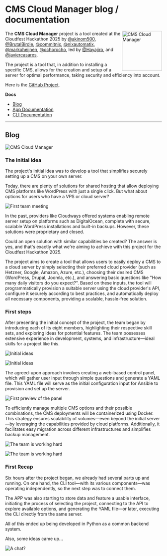 # CMS Cloud Manager blog / documentation

<img src="https://raw.githubusercontent.com/cmscloudmanager/docs/refs/heads/main/image/cmscloudmanager.png" alt="CMS Cloud Manager" width="128" align="right">

The **CMS Cloud Manager** project is a tool created at the Cloudfest Hackathon 2025 by [@akinom500](https://github.com/akinom500), [@BrutalBirdie](https://github.com/BrutalBirdie), [@commitnix](https://github.com/commitnix), [@nixautomatix](https://github.com/nixautomatix), [@markoheijnen](https://github.com/markoheijnen), [@ochorocho](https://github.com/ochorocho), led by [@Hayajiro](https://github.com/Hayajiro), and [@javiercasares](https://github.com/javiercasares).

The project is a tool that, in addition to installing a specific CMS, allows for the creation and setup of a server for optimal performance, taking security and efficiency into account.

Here is the [GitHub Project](https://github.com/cmscloudmanager).

**Docs**

- [Blog](#blog)
- [App Documentation](app.md)
- [CLI Documentation](cli.md)

---

## Blog

![CMS Cloud Manager](https://raw.githubusercontent.com/cmscloudmanager/docs/refs/heads/main/image/photo-004.jpeg)

### The initial idea

The project's initial idea was to develop a tool that simplifies securely setting up a CMS on your own server.

Today, there are plenty of solutions for shared hosting that allow deploying CMS platforms like WordPress with just a single click. But what about options for users who have a VPS or cloud server?

![First team meeting](https://raw.githubusercontent.com/cmscloudmanager/docs/refs/heads/main/image/photo-001.jpeg)

In the past, providers like Cloudways offered systems enabling remote server setup on platforms such as DigitalOcean, complete with secure, scalable WordPress installations and built-in backups. However, these solutions were proprietary and closed.

Could an open solution with similar capabilities be created? The answer is yes, and that's exactly what we're aiming to achieve with this project for the Cloudfest Hackathon 2025.

The project aims to create a tool that allows users to easily deploy a CMS to a cloud server by simply selecting their preferred cloud provider (such as Hetzner, Google, Amazon, Azure, etc.), choosing their desired CMS (WordPress, Drupal, Joomla, etc.), and answering basic questions like "How many daily visitors do you expect?". Based on these inputs, the tool will programmatically provision a suitable server using the cloud provider's API, configure it securely according to best practices, and automatically deploy all necessary components, providing a scalable, hassle-free solution.

### First steps

After presenting the initial concept of the project, the team began by introducing each of its eight members, highlighting their respective skill sets, and exploring ideas for potential features. The team possesses extensive experience in development, systems, and infrastructure—ideal skills for a project like this.

![Initial ideas](https://raw.githubusercontent.com/cmscloudmanager/docs/refs/heads/main/image/photo-005.jpeg)

![Initial ideas](https://raw.githubusercontent.com/cmscloudmanager/docs/refs/heads/main/image/photo-006.jpeg)

The agreed-upon approach involves creating a web-based control panel, which will gather user input through simple questions and generate a YAML file. This YAML file will serve as the initial configuration input for Ansible to provision and set up the server.

![First preview of the panel](https://raw.githubusercontent.com/cmscloudmanager/docs/refs/heads/main/image/screenshot-first.png)

To efficiently manage multiple CMS options and their possible combinations, the CMS deployments will be containerized using Docker. This strategy ensures scalability of volumes—even beyond the initial server—by leveraging the capabilities provided by cloud platforms. Additionally, it facilitates easy migration across different infrastructures and simplifies backup management.

![The team is working hard](https://raw.githubusercontent.com/cmscloudmanager/docs/refs/heads/main/image/photo-002.jpeg)

![The team is working hard](https://raw.githubusercontent.com/cmscloudmanager/docs/refs/heads/main/image/photo-003.jpeg)

### First Recap

Six hours after the project began, we already had several parts up and running. On one hand, the CLI tool—with its various components—was operating independently, so the next step was to connect them.

The APP was also starting to store data and feature a usable interface, initiating the process of selecting the project, connecting to the API to explore available options, and generating the YAML file—or later, executing the CLI directly from the same server.

All of this ended up being developed in Python as a common backend system.

Also, some ideas came up...

![A chat?](https://raw.githubusercontent.com/cmscloudmanager/docs/refs/heads/main/image/screenshot-chat.png)
